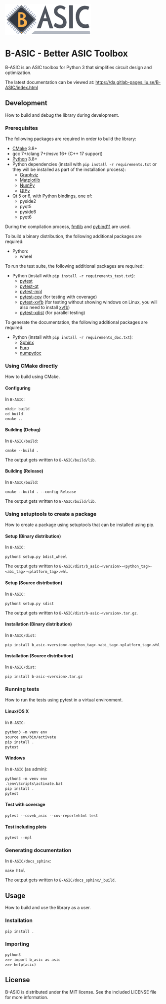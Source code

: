 <img src="logo.png" width="278" height="100">

# B-ASIC - Better ASIC Toolbox

B-ASIC is an ASIC toolbox for Python 3 that simplifies circuit design and optimization.

The latest documentation can be viewed at: https://da.gitlab-pages.liu.se/B-ASIC/index.html

## Development

How to build and debug the library during development.

### Prerequisites

The following packages are required in order to build the library:

-   [CMake](https://cmake.org/) 3.8+
-   gcc 7+/clang 7+/msvc 16+ (C++ 17 support)
-   [Python](https://python.org/) 3.8+
-   Python dependencies (install with `pip install -r requirements.txt` or they will be installed as part of the
    installation process):
    -   [Graphviz](https://graphviz.org/)
    -   [Matplotlib](https://matplotlib.org/)
    -   [NumPy](https://numpy.org/)
    -   [QtPy](https://github.com/spyder-ide/qtpy)
-   Qt 5 or 6, with Python bindings, one of:
    - pyside2
    - pyqt5
    - pyside6
    - pyqt6

During the compilation process, [fmtlib](https://github.com/fmtlib/fmt) and [pybind11](https://pybind11.readthedocs.io/) are used.

To build a binary distribution, the following additional packages are required:

-   Python:
    -   wheel

To run the test suite, the following additional packages are required:

-   Python (install with `pip install -r requirements_test.txt`):
    -   [pytest](https://pytest.org/)
    -   [pytest-qt](https://pytest-qt.readthedocs.io/)
    -   [pytest-mpl](https://github.com/matplotlib/pytest-mpl/)
    -   [pytest-cov](https://pytest-cov.readthedocs.io/en/latest/) (for testing with coverage)
    -   [pytest-xvfb](https://github.com/The-Compiler/pytest-xvfb) (for testing without showing windows on Linux, you will also need to install [xvfb](https://www.x.org/releases/X11R7.6/doc/man/man1/Xvfb.1.xhtml))
    -   [pytest-xdist](https://pytest-xdist.readthedocs.io/) (for parallel testing)

To generate the documentation, the following additional packages are required:

-   Python (install with `pip install -r requirements_doc.txt`):
    -   [Sphinx](https://www.sphinx-doc.org/)
    -   [Furo](https://pradyunsg.me/furo/)
    -   [numpydoc](https://numpydoc.readthedocs.io/)

### Using CMake directly

How to build using CMake.

#### Configuring

In `B-ASIC`:

```
mkdir build
cd build
cmake ..
```

#### Building (Debug)

In `B-ASIC/build`:

```
cmake --build .
```

The output gets written to `B-ASIC/build/lib`.

#### Building (Release)

In `B-ASIC/build`:

```
cmake --build . --config Release
```

The output gets written to `B-ASIC/build/lib`.

### Using setuptools to create a package

How to create a package using setuptools that can be installed using pip.

#### Setup (Binary distribution)

In `B-ASIC`:

```
python3 setup.py bdist_wheel
```

The output gets written to `B-ASIC/dist/b_asic-<version>-<python_tag>-<abi_tag>-<platform_tag>.whl`.

#### Setup (Source distribution)

In `B-ASIC`:

```
python3 setup.py sdist
```

The output gets written to `B-ASIC/dist/b-asic-<version>.tar.gz`.

#### Installation (Binary distribution)

In `B-ASIC/dist`:

```
pip install b_asic-<version>-<python_tag>-<abi_tag>-<platform_tag>.whl
```

#### Installation (Source distribution)

In `B-ASIC/dist`:

```
pip install b-asic-<version>.tar.gz
```

### Running tests

How to run the tests using pytest in a virtual environment.

#### Linux/OS X

In `B-ASIC`:

```
python3 -m venv env
source env/bin/activate
pip install .
pytest
```

#### Windows

In `B-ASIC` (as admin):

```
python3 -m venv env
.\env\Scripts\activate.bat
pip install .
pytest
```

#### Test with coverage

```
pytest --cov=b_asic --cov-report=html test
```

#### Test including plots

```
pytest --mpl
```


### Generating documentation

In `B-ASIC/docs_sphinx`:

```
make html
```

The output gets written to `B-ASIC/docs_sphinx/_build`.

## Usage

How to build and use the library as a user.

### Installation

```
pip install .
```

### Importing

```
python3
>>> import b_asic as asic
>>> help(asic)
```

## License

B-ASIC is distributed under the MIT license.
See the included LICENSE file for more information.
